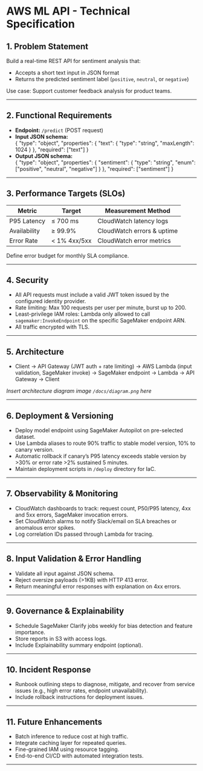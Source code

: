 # AWS ML API - Technical Specification

## 1. Problem Statement

Build a real-time REST API for sentiment analysis that:  
- Accepts a short text input in JSON format  
- Returns the predicted sentiment label (`positive`, `neutral`, or `negative`)  

Use case: Support customer feedback analysis for product teams.

---

## 2. Functional Requirements

- **Endpoint:** `/predict` (POST request)  
- **Input JSON schema:**  
{
"type": "object",
"properties": {
"text": { "type": "string", "maxLength": 1024 }
},
"required": ["text"]
}
- **Output JSON schema:**  
{
"type": "object",
"properties": {
"sentiment": { "type": "string", "enum": ["positive", "neutral", "negative"] }
},
"required": ["sentiment"]
}

---

## 3. Performance Targets (SLOs)

| Metric           | Target         | Measurement Method        |
|------------------|----------------|--------------------------|
| P95 Latency      | ≤ 700 ms       | CloudWatch latency logs   |
| Availability     | ≥ 99.9%        | CloudWatch errors & uptime|
| Error Rate       | < 1% 4xx/5xx   | CloudWatch error metrics  |

Define error budget for monthly SLA compliance.

---

## 4. Security

- All API requests must include a valid JWT token issued by the configured identity provider.  
- Rate limiting: Max 100 requests per user per minute, burst up to 200.  
- Least-privilege IAM roles: Lambda only allowed to call `sagemaker:InvokeEndpoint` on the specific SageMaker endpoint ARN.  
- All traffic encrypted with TLS.

---

## 5. Architecture

- Client → API Gateway (JWT auth + rate limiting) → AWS Lambda (input validation, SageMaker invoke) → SageMaker endpoint → Lambda → API Gateway → Client

*Insert architecture diagram image `/docs/diagram.png` here*

---

## 6. Deployment & Versioning

- Deploy model endpoint using SageMaker Autopilot on pre-selected dataset.  
- Use Lambda aliases to route 90% traffic to stable model version, 10% to canary version.  
- Automatic rollback if canary’s P95 latency exceeds stable version by >30% or error rate >2% sustained 5 minutes.  
- Maintain deployment scripts in `/deploy` directory for IaC.

---

## 7. Observability & Monitoring

- CloudWatch dashboards to track: request count, P50/P95 latency, 4xx and 5xx errors, SageMaker invocation errors.  
- Set CloudWatch alarms to notify Slack/email on SLA breaches or anomalous error spikes.  
- Log correlation IDs passed through Lambda for tracing.

---

## 8. Input Validation & Error Handling

- Validate all input against JSON schema.  
- Reject oversize payloads (>1KB) with HTTP 413 error.  
- Return meaningful error responses with explanation on 4xx errors.

---

## 9. Governance & Explainability

- Schedule SageMaker Clarify jobs weekly for bias detection and feature importance.  
- Store reports in S3 with access logs.  
- Include Explainability summary endpoint (optional).

---

## 10. Incident Response

- Runbook outlining steps to diagnose, mitigate, and recover from service issues (e.g., high error rates, endpoint unavailability).  
- Include rollback instructions for deployment issues.

---

## 11. Future Enhancements

- Batch inference to reduce cost at high traffic.  
- Integrate caching layer for repeated queries.  
- Fine-grained IAM using resource tagging.  
- End-to-end CI/CD with automated integration tests.

---

